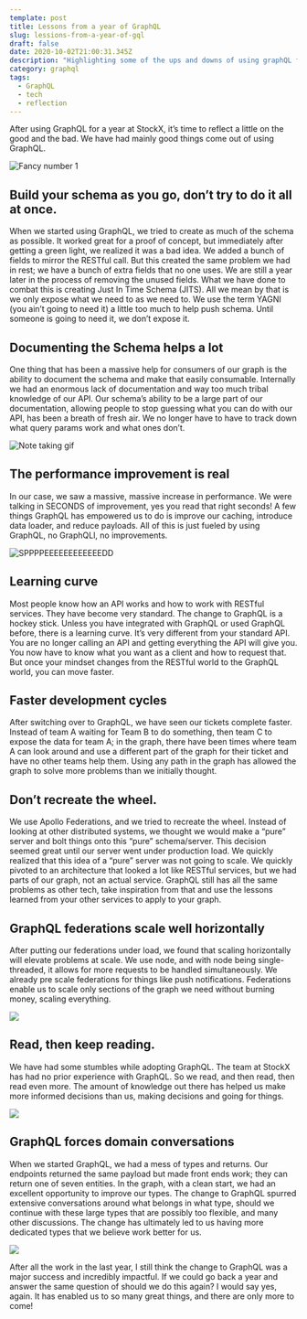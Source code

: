 ```yaml
---
template: post
title: Lessons from a year of GraphQL
slug: lessions-from-a-year-of-gql
draft: false
date: 2020-10-02T21:00:31.345Z
description: "Highlighting some of the ups and downs of using graphQL for a year. "
category: graphql
tags:
  - GraphQL
  - tech
  - reflection
---
```

After using GraphQL for a year at StockX, it’s time to reflect a little on the good and the bad. We have had mainly good things come out of using GraphQL. 

![Fancy number 1](https://media.giphy.com/media/YPc5e834zAN5lsUpZV/giphy.gif)


## Build your schema as you go, don’t try to do it all at once. 

When we started using GraphQL, we tried to create as much of the schema as possible. It worked great for a proof of concept, but immediately after getting a green light, we realized it was a bad idea. We added a bunch of fields to mirror the RESTful call. But this created the same problem we had in rest; we have a bunch of extra fields that no one uses. We are still a year later in the process of removing the unused fields. What we have done to combat this is creating Just In Time Schema (JITS). All we mean by that is we only expose what we need to as we need to. We use the term YAGNI (you ain’t going to need it)  a little too much to help push schema. Until someone is going to need it, we don’t expose it. 

## Documenting the Schema helps a lot 

One thing that has been a massive help for consumers of our graph is the ability to document the schema and make that easily consumable. Internally we had an enormous lack of documentation and way too much tribal knowledge of our API. Our schema’s ability to be a large part of our documentation, allowing people to stop guessing what you can do with our API, has been a breath of fresh air. We no longer have to have to track down what query params work and what ones don’t. 

![Note taking gif](https://media.giphy.com/media/uDZexRVCffGww/giphy.gif)

## The performance improvement is real 

In our case, we saw a massive, massive increase in performance. We were talking in SECONDS of improvement, yes you read that right seconds! A few things GraphQL has empowered us to do is improve our caching, introduce data loader, and reduce payloads. All of this is just fueled by using GraphQL, no GraphQLl, no improvements.  

![SPPPPEEEEEEEEEEEEDD](https://media.giphy.com/media/dyRT9h6bzA4fDZvPgy/giphy.gif)

## Learning curve

Most people know how an API works and how to work with RESTful services. They have become very standard. The change to GraphQL is a hockey stick. Unless you have integrated with GraphQL or used GraphQL before, there is a learning curve. It’s very different from your standard API. You are no longer calling an API and getting everything the API will give you. You now have to know what you want as a client and how to request that. But once your mindset changes from the RESTful world to the GraphQL world, you can move faster. 

## Faster development cycles 

After switching over to GraphQL, we have seen our tickets complete faster. Instead of team A waiting for Team B to do something, then team C to expose the data for team A; in the graph, there have been times where team A can look around and use a different part of the graph for their ticket and have no other teams help them. Using any path in the graph has allowed the graph to solve more problems than we initially thought. 

## Don’t recreate the wheel. 

We use Apollo Federations, and we tried to recreate the wheel. Instead of looking at other distributed systems, we thought we would make a “pure” server and bolt things onto this “pure” schema/server. This decision seemed great until our server went under production load. We quickly realized that this idea of a “pure” server was not going to scale. We quickly pivoted to an architecture that looked a lot like RESTful services, but we had parts of our graph, not an actual service. GraphQL still has all the same problems as other tech, take inspiration from that and use the lessons learned from your other services to apply to your graph. 

## GraphQL federations scale well horizontally

After putting our federations under load, we found that scaling horizontally will elevate problems at scale. We use node, and with node being single-threaded, it allows for more requests to be handled simultaneously. We already pre scale federations for things like push notifications. Federations enable us to scale only sections of the graph we need without burning money, scaling everything. 

![](https://media.giphy.com/media/l378y5IDnT6alGGU8/giphy.gif)

## Read, then keep reading. 

We have had some stumbles while adopting GraphQL. The team at StockX has had no prior experience with GraphQL. So we read, and then read, then read even more. The amount of knowledge out there has helped us make more informed decisions than us, making decisions and going for things. 

![](https://media.giphy.com/media/NFA61GS9qKZ68/giphy.gif)

## GraphQL forces domain conversations 

When we started GraphQL, we had a mess of types and returns. Our endpoints returned the same payload but made front ends work; they can return one of seven entities. In the graph, with a clean start, we had an excellent opportunity to improve our types. The change to GraphQL spurred extensive conversations around what belongs in what type, should we continue with these large types that are possibly too flexible, and many other discussions. The change has ultimately led to us having more dedicated types that we believe work better for us. 

![](https://media.giphy.com/media/B0RuiNwNKYP1qYqyhu/giphy.gif)

After all the work in the last year, I still think the change to GraphQL was a major success and incredibly impactful. If we could go back a year and answer the same question of should we do this again? I would say yes, again. It has enabled us to so many great things, and there are only more to come!